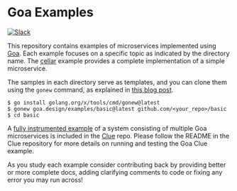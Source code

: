 # Goa Examples

[![Slack](https://img.shields.io/badge/slack-gophers-orange.svg?style=flat)](https://gophers.slack.com/messages/goa/)

This repository contains examples of microservices implemented using
[Goa](https://github.com/goadesign/goa). Each example focuses on a specific topic as indicated by
the directory name. The [cellar](https://github.com/goadesign/examples/tree/master/cellar) example
provides a complete implementation of a simple microservice.

The samples in each directory serve as templates, and you can clone them using the `gonew` command, as explained in [this blog post](https://go.dev/blog/gonew).

```shell
$ go install golang.org/x/tools/cmd/gonew@latest
$ gonew goa.design/examples/basic@latest github.com/<your_repo>/basic
$ cd basic
```

A [fully instrumented example](https://github.com/goadesign/clue/tree/main/example/weather) of a
system consisting of multiple Goa microservices is included in the [Clue](https://github.com/goadesign/clue) repo. Please follow the README in the Clue repository for more details on running and testing the Goa Clue example.

As you study each example consider contributing back by providing better or more complete docs,
adding clarifying comments to code or fixing any error you may run across!
